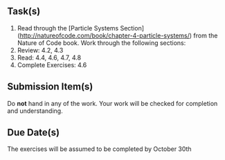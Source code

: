Task(s)
-------
1. Read through the [Particle Systems Section] (http://natureofcode.com/book/chapter-4-particle-systems/) from the Nature of Code book.  Work through the following sections:
  1. Review: 4.2, 4.3
  2. Read: 4.4, 4.6, 4.7, 4.8
  3. Complete Exercises: 4.6


Submission Item(s)
------------------
Do **not** hand in any of the work.  Your work will be checked for completion and understanding.

Due Date(s)
-----------
The exercises will be assumed to be completed by October 30th
